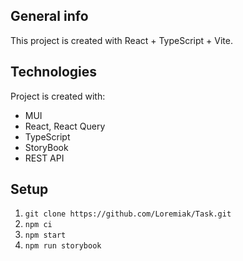 ## General info

This project is created with React + TypeScript + Vite.

## Technologies

Project is created with:

- MUI
- React, React Query
- TypeScript
- StoryBook
- REST API

## Setup

1. `git clone https://github.com/Loremiak/Task.git`
2. `npm ci`
3. `npm start`
4. `npm run storybook`
